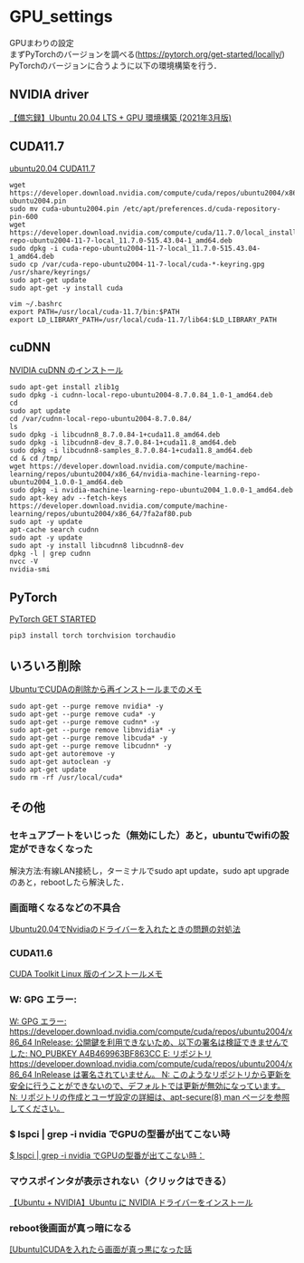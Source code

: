 # GPU_settings
GPUまわりの設定</br>
まずPyTorchのバージョンを調べる(https://pytorch.org/get-started/locally/)</br>
PyTorchのバージョンに合うように以下の環境構築を行う．

## NVIDIA driver
[【備忘録】Ubuntu 20.04 LTS + GPU 環境構築 (2021年3月版)](https://qiita.com/SwitchBlade/items/5d5bc645822229ee0ed9)

## CUDA11.7
[ubuntu20.04 CUDA11.7](https://developer.nvidia.com/cuda-11-7-0-download-archive?target_os=Linux&target_arch=x86_64&Distribution=Ubuntu&target_version=20.04&target_type=deb_local)
```
wget https://developer.download.nvidia.com/compute/cuda/repos/ubuntu2004/x86_64/cuda-ubuntu2004.pin
sudo mv cuda-ubuntu2004.pin /etc/apt/preferences.d/cuda-repository-pin-600
wget https://developer.download.nvidia.com/compute/cuda/11.7.0/local_installers/cuda-repo-ubuntu2004-11-7-local_11.7.0-515.43.04-1_amd64.deb
sudo dpkg -i cuda-repo-ubuntu2004-11-7-local_11.7.0-515.43.04-1_amd64.deb
sudo cp /var/cuda-repo-ubuntu2004-11-7-local/cuda-*-keyring.gpg /usr/share/keyrings/
sudo apt-get update
sudo apt-get -y install cuda
```
```
vim ~/.bashrc
export PATH=/usr/local/cuda-11.7/bin:$PATH
export LD_LIBRARY_PATH=/usr/local/cuda-11.7/lib64:$LD_LIBRARY_PATH
```

## cuDNN
[NVIDIA cuDNN のインストール](https://www.kkaneko.jp/tools/ubuntu/ubuntu_cudnn.html)
```
sudo apt-get install zlib1g
sudo dpkg -i cudnn-local-repo-ubuntu2004-8.7.0.84_1.0-1_amd64.deb 
cd
sudo apt update
cd /var/cudnn-local-repo-ubuntu2004-8.7.0.84/
ls
sudo dpkg -i libcudnn8_8.7.0.84-1+cuda11.8_amd64.deb 
sudo dpkg -i libcudnn8-dev_8.7.0.84-1+cuda11.8_amd64.deb 
sudo dpkg -i libcudnn8-samples_8.7.0.84-1+cuda11.8_amd64.deb 
cd & cd /tmp/
wget https://developer.download.nvidia.com/compute/machine-learning/repos/ubuntu2004/x86_64/nvidia-machine-learning-repo-ubuntu2004_1.0.0-1_amd64.deb
sudo dpkg -i nvidia-machine-learning-repo-ubuntu2004_1.0.0-1_amd64.deb
sudo apt-key adv --fetch-keys https://developer.download.nvidia.com/compute/machine-learning/repos/ubuntu2004/x86_64/7fa2af80.pub
sudo apt -y update
apt-cache search cudnn
sudo apt -y update
sudo apt -y install libcudnn8 libcudnn8-dev
dpkg -l | grep cudnn
nvcc -V
nvidia-smi 
```

## PyTorch
[PyTorch GET STARTED](https://pytorch.org/get-started/locally/)
```
pip3 install torch torchvision torchaudio
```

## いろいろ削除
[UbuntuでCUDAの削除から再インストールまでのメモ](https://misoji-engineer.com/archives/reinstall-cuda-on-ubuntu.html)
```
sudo apt-get --purge remove nvidia* -y
sudo apt-get --purge remove cuda* -y
sudo apt-get --purge remove cudnn* -y
sudo apt-get --purge remove libnvidia* -y
sudo apt-get --purge remove libcuda* -y
sudo apt-get --purge remove libcudnn* -y
sudo apt-get autoremove -y
sudo apt-get autoclean -y
sudo apt-get update
sudo rm -rf /usr/local/cuda*
```

## その他
### セキュアブートをいじった（無効にした）あと，ubuntuでwifiの設定ができなくなった
解決方法:有線LAN接続し，ターミナルでsudo apt update，sudo apt upgradeのあと，rebootしたら解決した．
### 画面暗くなるなどの不具合
[Ubuntu20.04でNvidiaのドライバーを入れたときの問題の対処法](https://coders-shelf.com/ubuntu-nvidia-driver-problem/)
### CUDA11.6
[CUDA Toolkit Linux 版のインストールメモ](https://ss1.xrea.com/penguinitis.g1.xrea.com/computer/programming/CUDA_Linux_install.html)
### W: GPG エラー: 
[W: GPG エラー: https://developer.download.nvidia.com/compute/cuda/repos/ubuntu2004/x86_64 InRelease: 公開鍵を利用できないため、以下の署名は検証できませんでした: NO_PUBKEY A4B469963BF863CC E: リポジトリ https://developer.download.nvidia.com/compute/cuda/repos/ubuntu2004/x86_64 InRelease は署名されていません。 N: このようなリポジトリから更新を安全に行うことができないので、デフォルトでは更新が無効になっています。 N: リポジトリの作成とユーザ設定の詳細は、apt-secure(8) man ページを参照してください。](https://www.nemotos.net/?p=5178)
### $ lspci | grep -i nvidia でGPUの型番が出てこない時
[$ lspci | grep -i nvidia でGPUの型番が出てこない時：](https://pen.envr.tsukuba.ac.jp/~torarimon/?Gpu)
### マウスポインタが表示されない（クリックはできる）
[【Ubuntu + NVIDIA】Ubuntu に NVIDIA ドライバーをインストール](https://tamnology.com/ubuntu-nvidia-driver/)
### reboot後画面が真っ暗になる
[[Ubuntu]CUDAを入れたら画面が真っ黒になった話](https://qiita.com/cv_carnavi/items/b439b81e7c10b95ee7c5)
